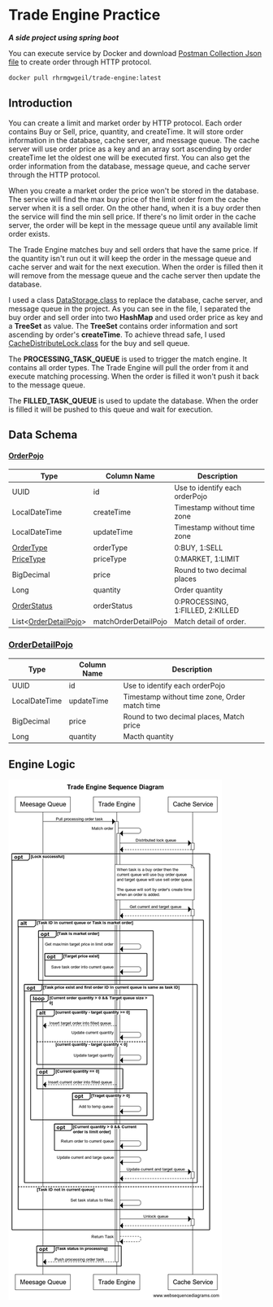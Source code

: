 # Trade Engine Practice
**_A side project using spring boot_**

You can execute service by Docker and download [Postman Collection Json file](https://github.com/rhrmgwgeil/tradeEngine/blob/5864775552f385d8780e0f7f680210ade4a0e63e/src/main/resources/Trade%20Engine.postman_collection.json) to create order through HTTP protocol.
```sh
docker pull rhrmgwgeil/trade-engine:latest
```

## Introduction
You can create a limit and market order by HTTP protocol. Each order contains Buy or Sell, price, quantity, and createTime. It will store order information in the database, cache server, and message queue. The cache server will use order price as a key and an array sort ascending by order createTime let the oldest one will be executed first. You can also get the order information from the database, message queue, and cache server through the HTTP protocol.

When you create a market order the price won't be stored in the database. The service will find the max buy price of the limit order from the cache server when it is a sell order. On the other hand, when it is a buy order then the service will find the min sell price. If there's no limit order in the cache server, the order will be kept in the message queue until any available limit order exists.

The Trade Engine matches buy and sell orders that have the same price. If the quantity isn't run out it will keep the order in the message queue and cache server and wait for the next execution. When the order is filled then it will remove from the message queue and the cache server then update the database.

I used a class [DataStorage.class](https://github.com/rhrmgwgeil/tradeEngine/blob/986445af9bc0bb2f61d9ac4df319e37a11759b2d/src/main/java/com/example/tradeEngine/common/DataStorage.java) to replace the database, cache server, and message queue in the project. As you can see in the file, I separated the buy order and sell order into two **HashMap** and used order price as key and a **TreeSet** as value. The **TreeSet** contains order information and sort ascending by order's **createTime**. To achieve thread safe, I used [CacheDistributeLock.class](https://github.com/rhrmgwgeil/tradeEngine/blob/986445af9bc0bb2f61d9ac4df319e37a11759b2d/src/main/java/com/example/tradeEngine/common/CacheDistributeLock.java) for the buy and sell queue.

The **PROCESSING_TASK_QUEUE** is used to trigger the match engine. It contains all order types. The Trade Engine will pull the order from it and execute matching processing. When the order is filled it won't push it back to the message queue.

The **FILLED_TASK_QUEUE** is used to update the database. When the order is filled it will be pushed to this queue and wait for execution.

## Data Schema

#### [OrderPojo](https://github.com/rhrmgwgeil/tradeEngine/blob/927fef323844238b41de953d61de0813551ead39/src/main/java/com/example/tradeEngine/pojo/OrderPojo.java)
| Type                  | Column Name          | Description |
|-----------------------|----------------------|-------------|
| UUID                  | id                   |Use to identify each orderPojo             |
| LocalDateTime         | createTime           |Timestamp without time zone             |
| LocalDateTime         | updateTime           |Timestamp without time zone             |
| [OrderType](https://github.com/rhrmgwgeil/tradeEngine/blob/927fef323844238b41de953d61de0813551ead39/src/main/java/com/example/tradeEngine/common/OrderType.java)             | orderType            |0:BUY, 1:SELL              |
| [PriceType](https://github.com/rhrmgwgeil/tradeEngine/blob/927fef323844238b41de953d61de0813551ead39/src/main/java/com/example/tradeEngine/common/PriceType.java)             | priceType            |0:MARKET, 1:LIMIT             |
| BigDecimal            | price                |Round to two decimal places             |
| Long                  | quantity             |Order quantity             |
| [OrderStatus](https://github.com/rhrmgwgeil/tradeEngine/blob/927fef323844238b41de953d61de0813551ead39/src/main/java/com/example/tradeEngine/common/OrderStatus.java)           | orderStatus          |0:PROCESSING, 1:FILLED, 2:KILLED             |
| List\<[OrderDetailPojo]()> | matchOrderDetailPojo |Match detail of order.             |

### [OrderDetailPojo]()
| Type          | Column Name | Description |
|---------------|-------------|-------------|
| UUID          | id          |Use to identify each orderPojo             |
| LocalDateTime | updateTime  |Timestamp without time zone, Order match time             |
| BigDecimal    | price       |Round to two decimal places, Match price             |
| Long          | quantity    |Macth quantity             |

## Engine Logic
![Trade Engine Sequence Diagram](https://github.com/rhrmgwgeil/tradeEngine/blob/5864775552f385d8780e0f7f680210ade4a0e63e/Trade%20Engine%20Sequence%20Diagram.png?raw=true "Trade Engine Sequence Diagram")

